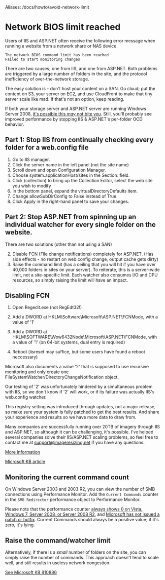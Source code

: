 Aliases: /docs/howto/avoid-network-limit

# Network BIOS limit reached

Users of IIS and ASP.NET often receive the following error message when running a website from a network share or NAS device.

	The network BIOS command limit has been reached
	Failed to start monitoring changes


There are two causes; one from IIS, and one from ASP.NET. Both problems are triggered by a large number of folders in the site, and the protocol inefficiency of over-the-network storage.

The easy solution is - don't host your content on a SAN. Go cloud; put the content on S3, your server on EC2, and use CloudFront to make that tiny server scale like mad. If that's not an option, keep reading.

If both your storage server and ASP.NET server are running Windows Server 2008, [it's possible this *may* not bite you](http://www.iis.net/learn/troubleshoot/performance-issues/troubleshooting-smb-netbios-fcn-limit-issues-with-remote-content). Still, you'll probably see improved performance by stopping IIS & ASP.NET's per-folder OCD behavior.

## Part 1: Stop IIS from continually checking every folder for a web.config file

1. Go to IIS manager. 
2. Click the server name in the left panel (not the site name)
3. Scroll down and open Configuration Manager. 
4. Choose system.applicationHost/sites in the Section: field.
5. Click (collection) to bring up the Collection Editor, select the web site you wish to modify
6. In the bottom panel, expand the virtualDirectoryDefaults item. 
7. Change allowSubDirConfig to False instead of True
8. Click Apply in the right-hand panel to save your changes.

## Part 2: Stop ASP.NET from spinning up an individual watcher for every single folder on the website.

There are two solutions (other than not using a SAN)

2. Disable FCN (File change notifications) completely for ASP.NET. (Has side effects - no restart on web.config change, output cache gets dirty)
3. Raise the command limit (has a ceiling that you will hit if you have over 40,000 folders in sites on your server). To reiterate, this is a server-wide limit, not a site-specific limit. Each watcher also consumes I/O and CPU resources, so simply raising the limit will have an impact.


## Disabling FCN

1. Open Regedit.exe (not RegEdt32!)

2. Add a DWORD at HKLM\Software\Microsoft\ASP.NET\FCNMode, with a value of '1'

2. Add a DWORD at HKLM\SOFTWARE\Wow6432Node\Microsoft\ASP.NET\FCNMode, with a value of '1' (on 64-bit systems, dual entry is required)

5. Reboot (iisreset may suffice, but some users have found a reboot neccessary)

Microsoft also documents a value '2' that is supposed to use recursive monitoring and only create one FileSystemWatcher/DirectoryChangeNotification object. 

Our testing of '2' was unfortunately hindered by a simultaneous problem with IIS, so we don't know if '2' will work, or if its failure was actually IIS's web.config watcher.

This registry setting was introduced through updates, not a major release, so make sure your system is fully patched to get the best results. And share your experience and results so we have more data to draw from. 

Many companies are successfully running over 20TB of imagery through IIS and ASP.NET, so although it can be challenging, it's possible. I've helped several companies solve their IIS/ASP.NET scaling problems, so feel free to contact me at support@imageresizing.net if you have any questions.

[More information](http://blogs.iis.net/hosterposter/archive/2006/10/30/Hosting-IIS-with-UNC-content-_2D00_-Network-BIOS-commands-and-other-errors.aspx)

[Microsoft KB article](http://support.microsoft.com/?id=911272)

## Monitoring the current command count

On Windows Server 2003 and 2003 R2, you can view the number of SMB connections using Performance Monitor. Add the `Current Commands` counter in the `SMB Redirector` performance object to Performance Monitor.

Please note that the performance counter [always shows 0 on Vista, Windows 7, Server 2008, or Server 2008 R2](http://social.technet.microsoft.com/Forums/windowsserver/en-US/a36a297c-6fba-409c-af02-1878600138ef/redirector-current-commands-perfmon-counter-always-reads-zero), and [Microsoft has not issued a patch or hotfix](
http://support.microsoft.com/kb/2523382). Current Commands should always be a positive value; if it's zero, it's lying.

## Raise the command/watcher limit

Alternatively, if there is a *small* number of folders on the site, you can simply raise the number of commands. This approach doesn't tend to scale well, and still results in useless network congestion.

[See Microsoft KB 810886](http://support.microsoft.com/kb/810886)


